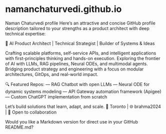 # namanchaturvedi.github.io
Naman Chaturvedi profile
Here’s an attractive and concise GitHub profile description tailored to your strengths as a product architect with deep technical expertise:

🚀 AI Product Architect | Technical Strategist | Builder of Systems & Ideas

Crafting scalable platforms, self-service APIs, and intelligent applications with first-principles thinking and hands-on execution.
Exploring the frontier of AI with LLMs, RAG pipelines, Neural ODEs, and multimodal agents.
Bridging product strategy and engineering with a focus on modular architectures, GitOps, and real-world impact.

🔍 Featured Repos:
— RAG Chatbot with open LLMs
— Neural ODE for dynamic systems modeling
— API Gateway automation framework (Apigee)
— Custom ChatGPT implementation from scratch

Let’s build solutions that learn, adapt, and scale.
📍 Toronto | 🌐 brahma2024 | 🤝 Open to collaboration

Would you like a Markdown version for direct use in your GitHub README.md?
